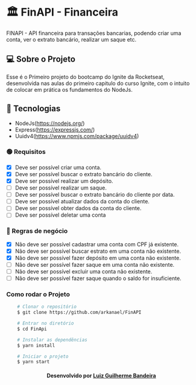 # 🏛 FinAPI - Financeira
FINAPI - API financeira para transações bancarias, podendo criar uma conta, ver o extrato bancário,
realizar um saque etc.

## 💻 Sobre o Projeto
Esse é o Primeiro projeto do bootcamp do Ignite da Rocketseat, desenvolvida nas aulas do primeiro capitulo do curso Ignite, com o intuito de colocar em prática os fundamentos do NodeJs.

## 🧪 Tecnologias
- NodeJs(https://nodejs.org/)
- Express(https://expressjs.com/)
- Uuidv4(https://www.npmjs.com/package/uuidv4)


### 🟢 Requisitos
- [x] Deve ser possível criar uma conta.
- [x] Deve ser possível buscar o extrato bancário do cliente.
- [x] Deve ser possível realizar um depósito.
- [ ] Deve ser possível realizar um saque.
- [ ] Deve ser possível buscar o extrato bancário do cliente por data.
- [ ] Deve ser possível atualizar dados da conta do cliente.
- [ ] Deve ser possível obter dados da conta do cliente.
- [ ] Deve ser possível deletar uma conta

### 🔴 Regras de negócio
- [x] Não deve ser possível cadastrar uma conta com CPF já existente.
- [x] Não deve ser possível buscar estrato em uma conta não existente.
- [x] Não deve ser possível fazer depósito em uma conta não existente.
- [ ] Não deve ser possível fazer saque em uma conta não existente.
- [ ] Não deve ser possível excluir uma conta não existente.
- [ ] Não deve ser possível fazer saque quando o saldo for insuficiente.

### Como rodar o Projeto
```bash
    # Clonar o repositório
    $ git clone https://github.com/arkanael/FinAPI

    # Entrar no diretório
    $ cd FinApi

    # Instalar as dependências
    $ yarn install

    # Iniciar o projeto
    $ yarn start
```

<h4 align=center>Desenvolvido por <a href="https://www.linkedin.com/in/lbandeira/">Luiz Guilherme Bandeira</a></h4>
